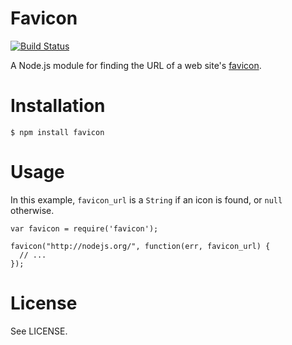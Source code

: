 # Favicon

[![Build Status](https://secure.travis-ci.org/sentientwaffle/node-favicon.png?branch=master)](http://travis-ci.org/sentientwaffle/node-favicon)

A Node.js module for finding the URL of a web site's
[favicon](http://en.wikipedia.org/wiki/Favicon).

# Installation

    $ npm install favicon

# Usage

In this example, `favicon_url` is a `String` if an icon is found, or
`null` otherwise.

    var favicon = require('favicon');
    
    favicon("http://nodejs.org/", function(err, favicon_url) {
      // ...
    });

# License

See LICENSE.
